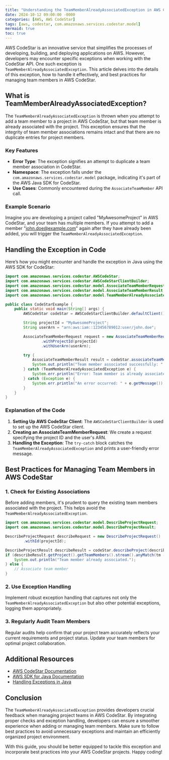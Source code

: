 ```yaml
---
title: "Understanding the TeamMemberAlreadyAssociatedException in AWS CodeStar: A Comprehensive Guide"
date: 2024-10-12 09:00:00 -0000
categories: [AWS, AWS CodeStar]
tags: [aws, codestar, com.amazonaws.services.codestar.model]
mermaid: true
toc: true
---
```



AWS CodeStar is an innovative service that simplifies the processes of developing, building, and deploying applications on AWS. However, developers may encounter specific exceptions when working with the CodeStar API. One such exception is `TeamMemberAlreadyAssociatedException`. This article delves into the details of this exception, how to handle it effectively, and best practices for managing team members in AWS CodeStar.

## What is TeamMemberAlreadyAssociatedException?

The `TeamMemberAlreadyAssociatedException` is thrown when you attempt to add a team member to a project in AWS CodeStar, but that team member is already associated with the project. This exception ensures that the integrity of team member associations remains intact and that there are no duplicate entries for project members.

### Key Features

- **Error Type**: The exception signifies an attempt to duplicate a team member association in CodeStar.
- **Namespace**: The exception falls under the `com.amazonaws.services.codestar.model` package, indicating it's part of the AWS Java SDK for CodeStar.
- **Use Cases**: Commonly encountered during the `AssociateTeamMember` API call.

### Example Scenario

Imagine you are developing a project called "MyAwesomeProject" in AWS CodeStar, and your team has multiple members. If you attempt to add a member "john.doe@example.com" again after they have already been added, you will trigger the `TeamMemberAlreadyAssociatedException`.

## Handling the Exception in Code

Here’s how you might encounter and handle the exception in Java using the AWS SDK for CodeStar:

```java
import com.amazonaws.services.codestar.AWSCodeStar;
import com.amazonaws.services.codestar.AWSCodeStarClientBuilder;
import com.amazonaws.services.codestar.model.AssociateTeamMemberRequest;
import com.amazonaws.services.codestar.model.AssociateTeamMemberResult;
import com.amazonaws.services.codestar.model.TeamMemberAlreadyAssociatedException;

public class CodeStarExample {
    public static void main(String[] args) {
        AWSCodeStar codeStar = AWSCodeStarClientBuilder.defaultClient();

        String projectId = "MyAwesomeProject";
        String userArn = "arn:aws:iam::123456789012:user/john.doe";

        AssociateTeamMemberRequest request = new AssociateTeamMemberRequest()
                .withProjectId(projectId)
                .withUserArn(userArn);

        try {
            AssociateTeamMemberResult result = codeStar.associateTeamMember(request);
            System.out.println("Team member associated successfully: " + result);
        } catch (TeamMemberAlreadyAssociatedException e) {
            System.err.println("Error: Team member is already associated with the project.");
        } catch (Exception e) {
            System.err.println("An error occurred: " + e.getMessage());
        }
    }
}
```

### Explanation of the Code

1. **Setting Up AWS CodeStar Client**: The `AWSCodeStarClientBuilder` is used to set up the AWS CodeStar client.
2. **Creating an AssociateTeamMemberRequest**: We create a request specifying the project ID and the user's ARN.
3. **Handling the Exception**: The `try-catch` block catches the `TeamMemberAlreadyAssociatedException` and prints a user-friendly error message.

## Best Practices for Managing Team Members in AWS CodeStar

### 1. Check for Existing Associations

Before adding members, it's prudent to query the existing team members associated with the project. This helps avoid the `TeamMemberAlreadyAssociatedException`.

```java
import com.amazonaws.services.codestar.model.DescribeProjectRequest;
import com.amazonaws.services.codestar.model.DescribeProjectResult;

DescribeProjectRequest describeRequest = new DescribeProjectRequest()
        .withId(projectId);

DescribeProjectResult describeResult = codeStar.describeProject(describeRequest);
if (describeResult.getProject().getTeamMembers().stream().anyMatch(tm -> tm.getUserArn().equals(userArn))) {
    System.out.println("Team member already associated.");
} else {
    // Associate team member
}
```

### 2. Use Exception Handling

Implement robust exception handling that captures not only the `TeamMemberAlreadyAssociatedException` but also other potential exceptions, logging them appropriately.

### 3. Regularly Audit Team Members

Regular audits help confirm that your project team accurately reflects your current requirements and project status. Update your team members for optimal project collaboration.

## Additional Resources

- [AWS CodeStar Documentation](https://docs.aws.amazon.com/codestar/latest/userguide/welcome.html)
- [AWS SDK for Java Documentation](https://docs.aws.amazon.com/sdk-for-java/latest/javadoc/index.html)
- [Handling Exceptions in Java](https://docs.oracle.com/javase/tutorial/java/essential/exceptions/index.html)

## Conclusion

The `TeamMemberAlreadyAssociatedException` provides developers crucial feedback when managing project teams in AWS CodeStar. By integrating proper checks and exception handling, developers can ensure a smoother experience when adding or managing team members. Make sure to follow best practices to avoid unnecessary exceptions and maintain an efficiently organized project environment.

With this guide, you should be better equipped to tackle this exception and incorporate best practices into your AWS CodeStar projects. Happy coding!